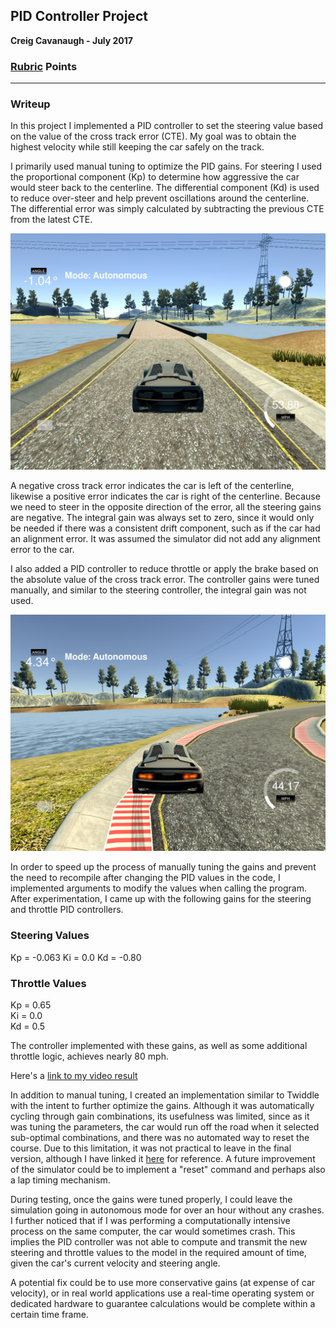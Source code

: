 
## PID Controller Project

**Creig Cavanaugh - July 2017**

[//]: # (Image References)
[image1]: ./output/screenshot_1.png
[image2]: ./output/screenshot_2.png
[video1]: ./output/PID_video1.mp4

### [Rubric](https://review.udacity.com/#!/rubrics/824/view) Points

---
### Writeup

In this project I implemented a PID controller to set the steering value based on the value of the cross track error (CTE).  My goal was to obtain the highest velocity while still keeping the car safely on the track.  

I primarily used manual tuning to optimize the PID gains.  For steering I used the proportional component (Kp) to determine how aggressive the car would steer back to the centerline.  The differential component (Kd) is used to reduce over-steer and help prevent oscillations around the centerline. The differential error was simply calculated by subtracting the previous CTE from the latest CTE.

![alt text][image1]

A negative cross track error indicates the car is left of the centerline, likewise a positive error indicates the car is right of the centerline. Because we need to steer in the opposite direction of the error, all the steering gains are negative.  The integral gain was always set to zero, since it would only be needed if there was a consistent drift component, such as if the car had an alignment error.  It was assumed the simulator did not add any alignment error to the car.

I also added a PID controller to reduce throttle or apply the brake based on the absolute value of the cross track error.  The controller gains were tuned manually, and similar to the steering controller, the integral gain was not used.  

![alt text][image2]

In order to speed up the process of manually tuning the gains and prevent the need to recompile after changing the PID values in the code, I implemented arguments to modify the values when calling the program.  After experimentation, I came up with the following gains for the steering and throttle PID controllers.

### Steering Values
Kp = -0.063
Ki = 0.0
Kd = -0.80

### Throttle Values
Kp = 0.65     
Ki = 0.0  
Kd = 0.5

The controller implemented with these gains, as well as some additional throttle logic, achieves nearly 80 mph.

Here's a [link to my video result](./output/PID_video1.mp4)


In addition to manual tuning, I created an implementation similar to Twiddle with the intent to further optimize the gains.  Although it was automatically cycling through gain combinations, its usefulness was limited, since as it was tuning the parameters, the car would run off the road when it selected sub-optimal combinations, and there was no automated way to reset the course.  Due to this limitation, it was not practical to leave in the final version, although I have linked it [here](./output/main_with_twiddle.cpp) for reference.  A future improvement of the simulator could be to implement a "reset" command and perhaps also a lap timing mechanism.

During testing, once the gains were tuned properly, I could leave the simulation going in autonomous mode for over an hour without any crashes.  I further noticed that if I was performing a computationally intensive process on the same computer, the car would sometimes crash.  This implies the PID controller was not able to compute and transmit the new steering and throttle values to the model in the required amount of time, given the car's current velocity and steering angle. 

A potential fix could be to use more conservative gains (at expense of car velocity), or in real world applications use a real-time operating system or dedicated hardware to guarantee calculations would be complete within a certain time frame. 


